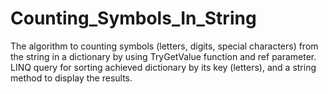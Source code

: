 # Counting_Symbols_In_String
The algorithm to counting symbols (letters, digits, special characters) from the string in a dictionary by using TryGetValue function and ref parameter. LINQ query for sorting achieved dictionary by its key (letters), and a string method to display the results.
